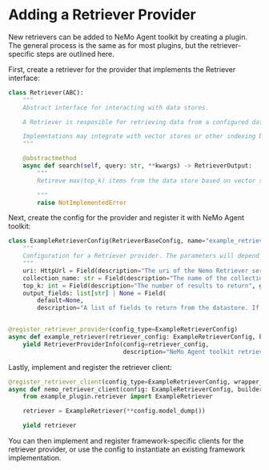 <!--
SPDX-FileCopyrightText: Copyright (c) 2025, NVIDIA CORPORATION & AFFILIATES. All rights reserved.
SPDX-License-Identifier: Apache-2.0

Licensed under the Apache License, Version 2.0 (the "License");
you may not use this file except in compliance with the License.
You may obtain a copy of the License at

http://www.apache.org/licenses/LICENSE-2.0

Unless required by applicable law or agreed to in writing, software
distributed under the License is distributed on an "AS IS" BASIS,
WITHOUT WARRANTIES OR CONDITIONS OF ANY KIND, either express or implied.
See the License for the specific language governing permissions and
limitations under the License.
-->

# Adding a Retriever Provider
New retrievers can be added to NeMo Agent toolkit by creating a plugin. The general process is the same as for most plugins, but the retriever-specific steps are outlined here.

First, create a retriever for the provider that implements the Retriever interface:
```python
class Retriever(ABC):
    """
    Abstract interface for interacting with data stores.

    A Retriever is resposible for retrieving data from a configured data store.

    Implemntations may integrate with vector stores or other indexing backends that allow for text-based search.
    """

    @abstractmethod
    async def search(self, query: str, **kwargs) -> RetrieverOutput:
        """
        Retireve max(top_k) items from the data store based on vector similarity search (implementation dependent).

        """
        raise NotImplementedError
```

Next, create the config for the provider and register it with NeMo Agent toolkit:

```python
class ExampleRetrieverConfig(RetrieverBaseConfig, name="example_retriever"):
    """
    Configuration for a Retriever provider. The parameters will depend on the particular provider. These are examples.
    """
    uri: HttpUrl = Field(description="The uri of the Nemo Retriever service.")
    collection_name: str = Field(description="The name of the collection to search")
    top_k: int = Field(description="The number of results to return", gt=0, le=50, default=5)
    output_fields: list[str] | None = Field(
        default=None,
        description="A list of fields to return from the datastore. If 'None', all fields but the vector are returned.")


@register_retriever_provider(config_type=ExampleRetrieverConfig)
async def example_retriever(retriever_config: ExampleRetrieverConfig, builder: Builder):
    yield RetrieverProviderInfo(config=retriever_config,
                                description="NeMo Agent toolkit retriever provider for...")
```
Lastly, implement and register the retriever client:

```python
@register_retriever_client(config_type=ExampleRetrieverConfig, wrapper_type=None)
async def nemo_retriever_client(config: ExampleRetrieverConfig, builder: Builder):
    from example_plugin.retriever import ExampleRetriever

    retriever = ExampleRetriever(**config.model_dump())

    yield retriever
```

You can then implement and register framework-specific clients for the retriever provider, or use the config to instantiate an existing framework implementation.
